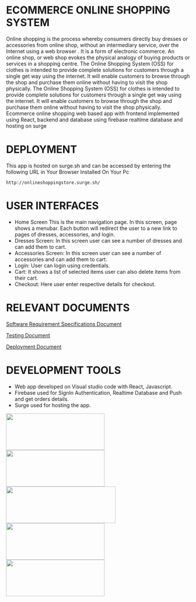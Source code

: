 # ECOMMERCE ONLINE SHOPPING SYSTEM
Online shopping is the process whereby consumers directly buy dresses or accessories from online shop, without an intermediary service, over the Internet
using a web browser . It is a form of electronic commerce. An online shop,
or web shop evokes the physical analogy of buying products or services in a
shopping centre.
The Online Shopping System (OSS) for clothes is intended to provide complete solutions for customers through a single get way using the internet. It will enable customers to browse through the
shop and purchase them online without having to visit the shop physically.
The Online Shopping System (OSS) for
clothes is intended to provide complete solutions for customers through a single get way using the internet. It will enable customers to browse through the
shop and purchase them online without having to visit the shop physically.
Ecommerce online shopping web based app with frontend implemented using React, backend and database using firebase realtime database and hosting on surge

# DEPLOYMENT
This app is hosted on surge.sh and can be accessed by entering the  following URL in Your Browser Installed On Your Pc
```
http://onlineshoppingstore.surge.sh/
```
# USER INTERFACES
- Home Screen This is the main navigation page. In this screen, page
shows a menubar. Each button will redirect the user to a new link to
pages of dresses, accessories, and login.
 - Dresses Screen: In this screen user can see a number of dresses and can
add them to cart.
-  Accessories Screen: In this screen user can see a number of accessories
and can add them to cart.
-  Login: User can login using credentials.
 - Cart: It shows a list of selected items user can also delete items from
their cart.
 - Checkout: Here user enter respective details for checkout.


# RELEVANT DOCUMENTS
 [Software Requirement Specifications Document](../blob/main/SRS_SDT.pdf)

 [Testing Document](../blob/main/Elegant%20Testing%20Document%20(2).pdf)

 [Deployment Document](../blob/main/DEPLOYMENT%20DOCUMENT.pdf)
# DEVELOPMENT TOOLS

- Web app developed on Visual studio code with React, Javascript.
- Firebase used for SignIn Authentication, Realtime Database and Push and get orders details.
- Surge used for hosting the app.

<div float="left">
 <img style="display:'inline'" src = "https://logowik.com/content/uploads/images/visual-studio-code7642.jpg" width = "270" height = 100> 

<img style="display:'inline'"  src = "https://upload.wikimedia.org/wikipedia/commons/b/bd/Firebase_Logo.png" width = "270" height = 100> 

<img style="display:'inline'" src = "https://encrypted-tbn0.gstatic.com/images?q=tbn:ANd9GcTU1XVtjEYPj0BoSZ9nrSBJ5nr319wO73dEcfD17BSzTf-m-q-rSZ9FGDO4yzzvd_AWQqo&usqp=CAU" width = "300" height = 100> 

<img style="display:'inline'" src="https://coursework.vschool.io/content/images/2017/12/surge_static_hosting.png" width = "270" height = 100>
<img style="display:'inline'" src="https://cdn.shopify.com/s/files/1/1509/1638/articles/sourcetree-transparent_grande_9cf2ca0c-c597-4bdc-875a-72530cfe175c_600x600_crop_center.png?v=1563480242" width = "270" height = 100>
</div>
<br>



